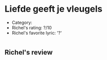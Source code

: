 # Liefde geeft je vleugels

 * Category: 
 * Richel's rating: ?/10
 * Richel's  favorite lyric: '?'

```
```

## Richel's review
